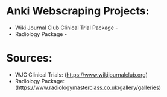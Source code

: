# Anki Webscraping Projects:
- Wiki Journal Club Clinical Trial Package - 
- Radiology Package -


# Sources:
- WJC Clinical Trials: (https://www.wikijournalclub.org)
- Radiology Package: (https://www.radiologymasterclass.co.uk/gallery/galleries)
